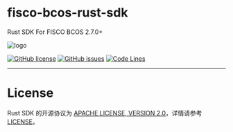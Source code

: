 # fisco-bcos-rust-sdk

Rust SDK For FISCO BCOS 2.7.0+

![logo](https://gitee.com/FISCO-BCOS/FISCO-BCOS/raw/master/docs/images/FISCO_BCOS_Logo.svg)

[![GitHub license](https://img.shields.io/badge/%20license-Apache%202.0-green)](https://github.com/CatLibrary/fisco-bcos-rust-sdk/blob/main/LICENSE)
[![GitHub issues](https://img.shields.io/github/issues/CatLibrary/fisco-bcos-rust-sdk.svg)](https://github.com/CatLibrary/fisco-bcos-rust-sdk/issues)
[![Code Lines](https://tokei.rs/b1/github/CatLibrary/fisco-bcos-rust-sdk)](https://github.com/CatLibrary/fisco-bcos-rust-sdk)

____

# License

Rust SDK 的开源协议为 [APACHE LICENSE, VERSION 2.0](https://www.apache.org/licenses/LICENSE-2.0.txt)，详情请参考 [LICENSE](./LICENSE)。
